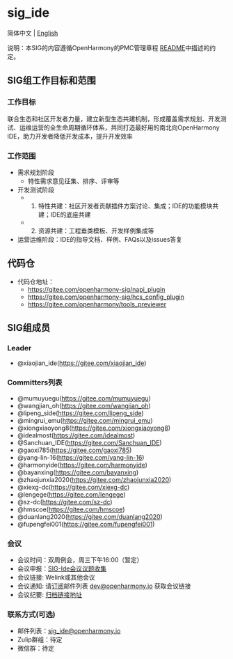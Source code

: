 # sig_ide

简体中文 | [English](./sig_ide.md)

说明：本SIG的内容遵循OpenHarmony的PMC管理章程 [README](/zh/pmc.md)中描述的约定。

## SIG组工作目标和范围

### 工作目标

联合生态和社区开发者力量，建立新型生态共建机制，形成覆盖需求规划、开发测试、运维运营的全生命周期循环体系，共同打造最好用的南北向OpenHarmony IDE，助力开发者降低开发成本，提升开发效率

### 工作范围

+ 需求规划阶段
  + 特性需求意见征集、排序、评审等
+ 开发测试阶段
  + 1) 特性共建：社区开发者贡献插件方案讨论、集成；IDE的功能模块共建；IDE的底座共建
  + 2) 资源共建：工程垂类模板、开发样例集成等
+ 运营运维阶段：IDE的指导文档、样例、FAQs以及issues答复

## 代码仓

+ 代码仓地址：
  + <https://gitee.com/openharmony-sig/napi_plugin>
  + <https://gitee.com/openharmony-sig/hcs_config_plugin>
  + <https://gitee.com/openharmony/tools_previewer>

## SIG组成员

### Leader

+ @xiaojian_ide(<https://gitee.com/xiaojian_ide>)

### Committers列表

+ @mumuyuegu(<https://gitee.com/mumuyuegu>)
+ @wangjian_oh(<https://gitee.com/wangjian_oh>)
+ @lipeng_side(<https://gitee.com/lipeng_side>)
+ @mingrui_emu(<https://gitee.com/mingrui_emu>)
+ @xiongxiaoyong8(<https://gitee.com/xiongxiaoyong8>)
+ @idealmost(<https://gitee.com/idealmost>)
+ @Sanchuan_IDE(<https://gitee.com/Sanchuan_IDE>)
+ @gaoxi785(<https://gitee.com/gaoxi785>)
+ @yang-lin-16(<https://gitee.com/yang-lin-16>)
+ @harmonyide(<https://gitee.com/harmonyide>)
+ @bayanxing(<https://gitee.com/bayanxing>)
+ @zhaojunxia2020(<https://gitee.com/zhaojunxia2020>)
+ @xiexg-dc(<https://gitee.com/xiexg-dc>)
+ @lengege(<https://gitee.com/lengege>)
+ @sz-dc(<https://gitee.com/sz-dc>)
+ @hmscoe(<https://gitee.com/hmscoe>)
+ @duanlang2020(<https://gitee.com/duanlang2020>)
+ @fupengfei001(<https://gitee.com/fupengfei001>)

### 会议

+ 会议时间：双周例会，周三下午16:00（暂定）
+ 会议申报：[SIG-Ide会议议题收集](https://shimo.im/docs/RKAWVD8p8OiOVek8)
+ 会议链接: Welink或其他会议
+ 会议通知: 请[订阅](https://lists.openatom.io/postorius/lists/dev.openharmony.io)邮件列表 dev@openharmony.io 获取会议链接
+ 会议纪要: [归档链接地址](https://gitee.com/openharmony-sig/sig-content/tree/master/ide/meetings)

### 联系方式(可选)

+ 邮件列表：sig_ide@openharmony.io
+ Zulip群组：待定
+ 微信群：待定
